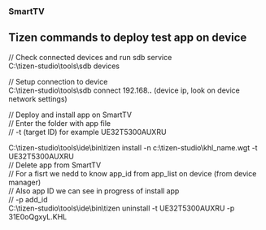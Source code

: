 ### SmartTV
## Tizen commands to deploy test app on device
  
  // Check connected devices and run sdb service  
  C:\tizen-studio\tools\sdb devices
  
  // Setup connection to device  
  C:\tizen-studio\tools\sdb connect 192.168.__.__  (device ip, look on device network settings)

  // Deploy and install app on SmartTV  
  // Enter the folder with app file  
  // -t (target ID) for example UE32T5300AUXRU

  C:\tizen-studio\tools\ide\bin\tizen install -n c:\tizen-studio\khl_name.wgt -t UE32T5300AUXRU  
  // Delete app from SmartTV  
  // For a fisrt we nedd to know app_id from app_list on device (from device manager)  
  // Also app ID  we can see in progress of install app  
  // -p add_id  
  C:\tizen-studio\tools\ide\bin\tizen uninstall -t UE32T5300AUXRU -p 31E0oQgxyL.KHL

